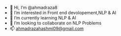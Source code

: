 - 👋 Hi, I’m @ahmadraza8
- 👀 I’m interested in Front end devolopement,NLP & AI
- 🌱 I’m currently learning NLP & AI 
- 💞️ I’m looking to collaborate on NLP Problems
- 📫 ahmadrazahashmi09@gmail.com

<!---
ahmadraza8/ahmadraza8 is a ✨ special ✨ repository because its `README.md` (this file) appears on your GitHub profile.
You can click the Preview link to take a look at your changes.
--->
